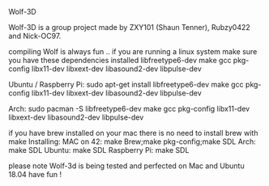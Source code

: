 Wolf-3D

Wolf-3D is a group project made by ZXY101 (Shaun Tenner), Rubzy0422 and Nick-OC97.

compiling Wolf is always fun ..
if you are running a linux system make sure you have these dependencies installed
libfreetype6-dev make gcc pkg-config libx11-dev libxext-dev libasound2-dev libpulse-dev

Ubuntu / Raspberry Pi:
sudo apt-get install libfreetype6-dev make gcc pkg-config libx11-dev libxext-dev libasound2-dev libpulse-dev

Arch: 
sudo pacman -S libfreetype6-dev make gcc pkg-config libx11-dev libxext-dev libasound2-dev libpulse-dev


if you have brew installed on your mac there is no need to install brew with make
Installing:
	MAC on 42:
		make Brew;make pkg-config;make SDL
	Arch:
		make SDL
	Ubuntu:
		make SDL
	Raspberry Pi:
		make SDL


please note Wolf-3d is being tested and perfected on Mac and Ubuntu 18.04
have fun !
